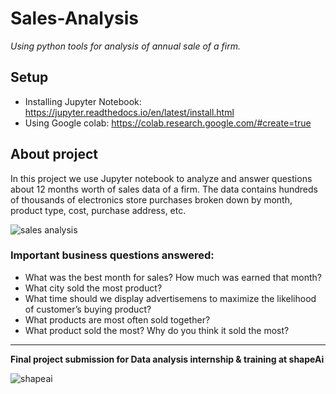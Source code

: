 # Sales-Analysis
<i>Using python tools for analysis of annual sale of a firm.</i>

## Setup 
* Installing Jupyter Notebook: https://jupyter.readthedocs.io/en/latest/install.html
* Using Google colab: https://colab.research.google.com/#create=true

## About project
In this project we use Jupyter notebook to analyze and answer questions about 12 months worth of sales data of a firm. The data contains hundreds of thousands of electronics store purchases broken down by month, product type, cost, purchase address, etc.

<img src = "https://www.linkpicture.com/q/undraw_Report_re_kp7y.png" alt = "sales analysis"/>

### Important business questions answered:
* What was the best month for sales? How much was earned that month?
* What city sold the most product?
* What time should we display advertisemens to maximize the likelihood of customer’s buying product?
* What products are most often sold together?
* What product sold the most? Why do you think it sold the most?


<hr/>

<b> Final project submission for Data analysis internship & training at shapeAi</b>

<img src = "https://www.linkpicture.com/q/download-3_6.png" alt = "shapeai"/>
